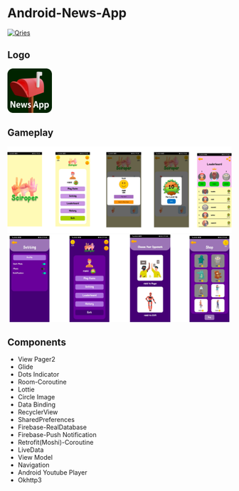 # Android-News-App
<a href="https://www95.zippyshare.com/v/Z3QkkOE2/file.html"><img alt="Qries" src="https://freepngimg.com/thumb/download_now_button/25800-4-download-now-button-blue.png" width="300" height="70"/></a>
 
## Logo
<img src="https://github.com/riskiilyas/Android-News-App/blob/master/app/src/main/res/drawable/newsappicon.png" width="100"/>
  
## Gameplay
<img src="https://github.com/riskiilyas/Sciroper-Android-Game/blob/master/assets/ss_light.png"/>
<img src="https://github.com/riskiilyas/Sciroper-Android-Game/blob/master/assets/ss_dark.png"/>

## Components
- View Pager2
- Glide
- Dots Indicator
- Room-Coroutine
- Lottie
- Circle Image
- Data Binding
- RecyclerView
- SharedPreferences
- Firebase-RealDatabase
- Firebase-Push Notification
- Retrofit(Moshi)-Coroutine
- LiveData
- View Model
- Navigation
- Android Youtube Player
- Okhttp3
